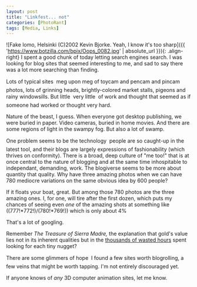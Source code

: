 ```yaml
---
layout: post
title: "Linkfest... not"
categories: [PhotoRant]
tags: [Media, Links]
---
```



![Fake lomo, Helsinki (C)2002 Kevin Bjorke. Yeah, I know it's too sharp]({{ 'https://www.botzilla.com/bpix/Oops_0082.jpg' | absolute_url }}){: .align-right}
I spent a good chunk of today letting search engines search. I was looking for blog sites that seemed interesting to me, and sad to say there was a lot more searching than finding.

Lots of typical sites &#151; meg upon meg of toycam and pencam and pincam photos, lots of grinning heads, brightly-colored market stalls, pigeons and rainy windowsills. But little &#151; very little &#151; of work and thought that seemed as if someone had worked or thought very hard.

Nature of the beast, I guess. When everyone got desktop publishing, we were buried in paper. Video cameras, buried in home movies. And there are some regions of light in the swampy fog. But also a lot of swamp.

One problem seems to be the technology &#151; people are so caught-up in the latest tool, and their blogs are largely expressions of fashionability (which thrives on conformity). There is a broad, deep culture of "me too!" that is at once central to the nature of blogging and at the same time inhospitable to independant, demanding, work. The blogiverse seems to be more about quantity that quality. Why have three amazing photos when we can have 780 mediocre variations on the same obvious idea by 600 people?

If it floats your boat, great. But among those 780 photos are the three amazing ones. I, for one, will tire after the first dozen, which puts my chances of seeing even <i>one</i> of the amazing shots at something like ((777!*772!)/(780!*769!)) which is only about 4%

That's a lot of googling.

Remember <i>The Treasure of Sierra Madre,</i> the explanation that gold's value lies not in its inherent qualities but in the <a href="http://www.whysanity.net/monos/treasure.html">thousands of wasted hours</a> spent looking for each tiny nugget?

There are some glimmers of hope &#151; I found a few sites worth blogrolling, a few veins that might be worth tapping. I'm not entirely discouraged yet.

If anyone knows of <i>any</i> 3D computer animation sites, let me know.
